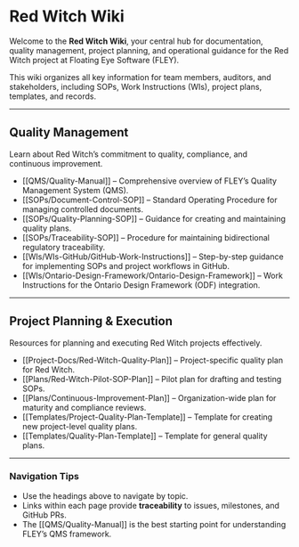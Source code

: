 # **Red Witch Wiki**

Welcome to the **Red Witch Wiki**, your central hub for documentation, quality management, project planning, and operational guidance for the Red Witch project at Floating Eye Software (FLEY).

This wiki organizes all key information for team members, auditors, and stakeholders, including SOPs, Work Instructions (WIs), project plans, templates, and records.

---

## **Quality Management**

Learn about Red Witch’s commitment to quality, compliance, and continuous improvement.

* [[QMS/Quality-Manual]] – Comprehensive overview of FLEY’s Quality Management System (QMS).  
* [[SOPs/Document-Control-SOP]] – Standard Operating Procedure for managing controlled documents.  
* [[SOPs/Quality-Planning-SOP]] – Guidance for creating and maintaining quality plans.  
* [[SOPs/Traceability-SOP]] – Procedure for maintaining bidirectional regulatory traceability.  
* [[WIs/WIs-GitHub/GitHub-Work-Instructions]] – Step-by-step guidance for implementing SOPs and project workflows in GitHub.  
* [[WIs/Ontario-Design-Framework/Ontario-Design-Framework]] – Work Instructions for the Ontario Design Framework (ODF) integration.

---

## **Project Planning & Execution**

Resources for planning and executing Red Witch projects effectively.

* [[Project-Docs/Red-Witch-Quality-Plan]] – Project-specific quality plan for Red Witch.  
* [[Plans/Red-Witch-Pilot-SOP-Plan]] – Pilot plan for drafting and testing SOPs.  
* [[Plans/Continuous-Improvement-Plan]] – Organization-wide plan for maturity and compliance reviews.  
* [[Templates/Project-Quality-Plan-Template]] – Template for creating new project-level quality plans.  
* [[Templates/Quality-Plan-Template]] – Template for general quality plans.

---

### **Navigation Tips**

* Use the headings above to navigate by topic.  
* Links within each page provide **traceability** to issues, milestones, and GitHub PRs.  
* The [[QMS/Quality-Manual]] is the best starting point for understanding FLEY’s QMS framework.  
